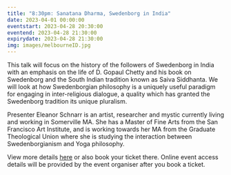 ```yaml
---
title: "8:30pm: Sanatana Dharma, Swedenborg in India"
date: 2023-04-01 00:00:00
eventstart: 2023-04-28 20:30:00
eventend: 2023-04-28 21:30:00
expirydate: 2023-04-28 21:30:00
img: images/melbourneID.jpg
---
```


This talk will focus on the history of the followers of Swedenborg in India with an emphasis on the life of D. Gopaul Chetty and his book on Swedenborg and the South Indian tradition known as Saiva Siddhanta. We will look at how Swedenborgian philosophy is a uniquely useful paradigm for engaging in inter-religious dialogue, a quality which has granted the Swedenborg tradition its unique pluralism.

Presenter Eleanor Schnarr is an artist, researcher and mystic currently living and working in Somerville MA. She has a Master of Fine Arts from the San Francisco Art Institute, and is working towards her MA from the Graduate Theological Union where she is studying the interaction between Swedenborgianism and Yoga philosophy.

View more details [here](https://www.trybooking.com/events/landing/1034795) or also book your ticket there. Online event access details will be provided by the event organiser after you book a ticket.
